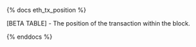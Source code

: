 {% docs eth_tx_position %}

[BETA TABLE] - The position of the transaction within the block. 

{% enddocs %}